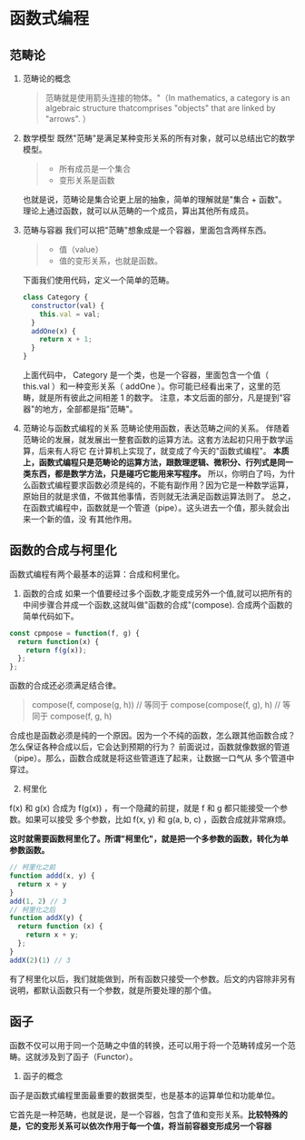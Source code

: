 # 函数式编程

## 范畴论

1. 范畴论的概念
   > 范畴就是使⽤箭头连接的物体。"（In mathematics, a category is an algebraic structure thatcomprises "objects" that are linked by "arrows". ）
2. 数学模型
   既然"范畴"是满⾜某种变形关系的所有对象，就可以总结出它的数学模型。

   > - 所有成员是⼀个集合
   > - 变形关系是函数

   也就是说，范畴论是集合论更上层的抽象，简单的理解就是"集合 + 函数"。
   理论上通过函数，就可以从范畴的⼀个成员，算出其他所有成员。

3. 范畴与容器
   我们可以把"范畴"想象成是⼀个容器，⾥⾯包含两样东⻄。

   > - 值（value）
   > - 值的变形关系，也就是函数。

   下⾯我们使⽤代码，定义⼀个简单的范畴。

   ```javascript
   class Category {
     constructor(val) {
       this.val = val;
     }
     addOne(x) {
       return x + 1;
     }
   }
   ```

   上⾯代码中， Category 是⼀个类，也是⼀个容器，⾥⾯包含⼀个值（ this.val ）和⼀种变形关系（ addOne ）。你可能已经看出来了，这⾥的范畴，就是所有彼此之间相差 1 的数字。
   注意，本⽂后⾯的部分，凡是提到"容器"的地⽅，全部都是指"范畴"。

4. 范畴论与函数式编程的关系
   范畴论使⽤函数，表达范畴之间的关系。
   伴随着范畴论的发展，就发展出⼀整套函数的运算⽅法。这套⽅法起初只⽤于数学运算，后来有⼈将它
   在计算机上实现了，就变成了今天的"函数式编程"。
   **本质上，函数式编程只是范畴论的运算⽅法，跟数理逻辑、微积分、⾏列式是同⼀类东⻄，都是数学⽅法，只是碰巧它能⽤来写程序。**
   所以，你明⽩了吗，为什么函数式编程要求函数必须是纯的，不能有副作⽤？因为它是⼀种数学运算，
   原始⽬的就是求值，不做其他事情，否则就⽆法满⾜函数运算法则了。
   总之，在函数式编程中，函数就是⼀个管道（pipe）。这头进去⼀个值，那头就会出来⼀个新的值，没
   有其他作⽤。

## 函数的合成与柯⾥化

  函数式编程有两个最基本的运算：合成和柯⾥化。

   1. 函数的合成
   如果一个值要经过多个函数,才能变成另外一个值,就可以把所有的中间步骤合并成一个函数,这就叫做"函数的合成"(compose).
   合成两个函数的简单代码如下。

  ```javascript
  const cpmpose = function(f, g) {
    return function(x) {
      return f(g(x));
    };
  };
  ```

  函数的合成还必须满⾜结合律。

  > compose(f, compose(g, h))
  > // 等同于
  > compose(compose(f, g), h)
  > // 等同于
  > compose(f, g, h)

  合成也是函数必须是纯的⼀个原因。因为⼀个不纯的函数，怎么跟其他函数合成？怎么保证各种合成以后，它会达到预期的⾏为？
  前⾯说过，函数就像数据的管道（pipe）。那么，函数合成就是将这些管道连了起来，让数据⼀⼝⽓从
  多个管道中穿过。

  2. 柯⾥化

  f(x) 和 g(x) 合成为 f(g(x)) ，有⼀个隐藏的前提，就是 f 和 g 都只能接受⼀个参数。如果可以接受
  多个参数，⽐如 f(x, y) 和 g(a, b, c) ，函数合成就⾮常麻烦。

  **这时就需要函数柯⾥化了。所谓"柯⾥化"，就是把⼀个多参数的函数，转化为单参数函数。**

  ```javascript
  // 柯⾥化之前
  function addd(x, y) {
    return x + y
  }
  add(1, 2) // 3
  // 柯⾥化之后
  function addX(y) {
    return function (x) {
      return x + y;
    };
  }
  addX(2)(1) // 3
  ```

  有了柯⾥化以后，我们就能做到，所有函数只接受⼀个参数。后⽂的内容除⾮另有说明，都默认函数只有⼀个参数，就是所要处理的那个值。

## 函⼦

  函数不仅可以⽤于同⼀个范畴之中值的转换，还可以⽤于将⼀个范畴转成另⼀个范畴。这就涉及到了函⼦（Functor）。
  
  1. 函⼦的概念

  函⼦是函数式编程⾥⾯最重要的数据类型，也是基本的运算单位和功能单位。
  
  它⾸先是⼀种范畴，也就是说，是⼀个容器，包含了值和变形关系。**⽐较特殊的是，它的变形关系可以依次作⽤于每⼀个值，将当前容器变形成另⼀个容器**
